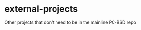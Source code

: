 external-projects
=================

Other projects that don't need to be in the mainline PC-BSD repo
